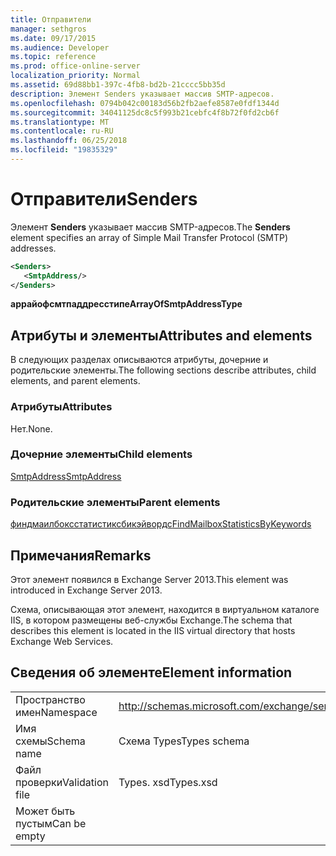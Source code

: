 ```yaml
---
title: Отправители
manager: sethgros
ms.date: 09/17/2015
ms.audience: Developer
ms.topic: reference
ms.prod: office-online-server
localization_priority: Normal
ms.assetid: 69d88bb1-397c-4fb8-bd2b-21cccc5bb35d
description: Элемент Senders указывает массив SMTP-адресов.
ms.openlocfilehash: 0794b042c00183d56b2fb2aefe8587e0fdf1344d
ms.sourcegitcommit: 34041125dc8c5f993b21cebfc4f8b72f0fd2cb6f
ms.translationtype: MT
ms.contentlocale: ru-RU
ms.lasthandoff: 06/25/2018
ms.locfileid: "19835329"
---
```

# <a name="senders"></a><span data-ttu-id="8d750-103">Отправители</span><span class="sxs-lookup"><span data-stu-id="8d750-103">Senders</span></span>

<span data-ttu-id="8d750-104">Элемент **Senders** указывает массив SMTP-адресов.</span><span class="sxs-lookup"><span data-stu-id="8d750-104">The **Senders** element specifies an array of Simple Mail Transfer Protocol (SMTP) addresses.</span></span> 
  
```XML
<Senders>
   <SmtpAddress/>
</Senders>
```

 <span data-ttu-id="8d750-105">**аррайофсмтпаддресстипе**</span><span class="sxs-lookup"><span data-stu-id="8d750-105">**ArrayOfSmtpAddressType**</span></span>
## <a name="attributes-and-elements"></a><span data-ttu-id="8d750-106">Атрибуты и элементы</span><span class="sxs-lookup"><span data-stu-id="8d750-106">Attributes and elements</span></span>

<span data-ttu-id="8d750-107">В следующих разделах описываются атрибуты, дочерние и родительские элементы.</span><span class="sxs-lookup"><span data-stu-id="8d750-107">The following sections describe attributes, child elements, and parent elements.</span></span>
  
### <a name="attributes"></a><span data-ttu-id="8d750-108">Атрибуты</span><span class="sxs-lookup"><span data-stu-id="8d750-108">Attributes</span></span>

<span data-ttu-id="8d750-109">Нет.</span><span class="sxs-lookup"><span data-stu-id="8d750-109">None.</span></span>
  
### <a name="child-elements"></a><span data-ttu-id="8d750-110">Дочерние элементы</span><span class="sxs-lookup"><span data-stu-id="8d750-110">Child elements</span></span>

[<span data-ttu-id="8d750-111">SmtpAddress</span><span class="sxs-lookup"><span data-stu-id="8d750-111">SmtpAddress</span></span>](smtpaddress.md)
  
### <a name="parent-elements"></a><span data-ttu-id="8d750-112">Родительские элементы</span><span class="sxs-lookup"><span data-stu-id="8d750-112">Parent elements</span></span>

[<span data-ttu-id="8d750-113">финдмаилбоксстатистиксбикэйвордс</span><span class="sxs-lookup"><span data-stu-id="8d750-113">FindMailboxStatisticsByKeywords</span></span>](findmailboxstatisticsbykeywords.md)
  
## <a name="remarks"></a><span data-ttu-id="8d750-114">Примечания</span><span class="sxs-lookup"><span data-stu-id="8d750-114">Remarks</span></span>

<span data-ttu-id="8d750-115">Этот элемент появился в Exchange Server 2013.</span><span class="sxs-lookup"><span data-stu-id="8d750-115">This element was introduced in Exchange Server 2013.</span></span>
  
<span data-ttu-id="8d750-116">Схема, описывающая этот элемент, находится в виртуальном каталоге IIS, в котором размещены веб-службы Exchange.</span><span class="sxs-lookup"><span data-stu-id="8d750-116">The schema that describes this element is located in the IIS virtual directory that hosts Exchange Web Services.</span></span>
  
## <a name="element-information"></a><span data-ttu-id="8d750-117">Сведения об элементе</span><span class="sxs-lookup"><span data-stu-id="8d750-117">Element information</span></span>

|||
|:-----|:-----|
|<span data-ttu-id="8d750-118">Пространство имен</span><span class="sxs-lookup"><span data-stu-id="8d750-118">Namespace</span></span>  <br/> |http://schemas.microsoft.com/exchange/services/2006/types  <br/> |
|<span data-ttu-id="8d750-119">Имя схемы</span><span class="sxs-lookup"><span data-stu-id="8d750-119">Schema name</span></span>  <br/> |<span data-ttu-id="8d750-120">Схема Types</span><span class="sxs-lookup"><span data-stu-id="8d750-120">Types schema</span></span>  <br/> |
|<span data-ttu-id="8d750-121">Файл проверки</span><span class="sxs-lookup"><span data-stu-id="8d750-121">Validation file</span></span>  <br/> |<span data-ttu-id="8d750-122">Types. xsd</span><span class="sxs-lookup"><span data-stu-id="8d750-122">Types.xsd</span></span>  <br/> |
|<span data-ttu-id="8d750-123">Может быть пустым</span><span class="sxs-lookup"><span data-stu-id="8d750-123">Can be empty</span></span>  <br/> ||
   

